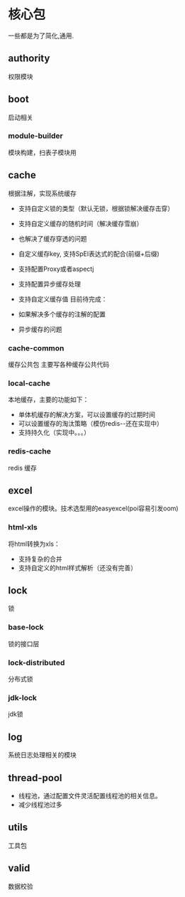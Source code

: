 # 核心包

一些都是为了简化,通用.

## authority

权限模块

## boot

启动相关

### module-builder

模块构建，扫表子模块用

## cache

根据注解，实现系统缓存

- 支持自定义锁的类型（默认无锁，根据锁解决缓存击穿）
- 支持自定义缓存的随机时间（解决缓存雪崩）
- 也解决了缓存穿透的问题
- 自定义缓存key, 支持SpEl表达式的配合(前缀+后缀)
- 支持配置Proxy或者aspectj
- 支持配置异步缓存处理
- 支持自定义缓存值
目前待完成：

- 如果解决多个缓存的注解的配置
- 异步缓存的问题


### cache-common

缓存公共包 主要写各种缓存公共代码

### local-cache

本地缓存，主要的功能如下：

- 单体机缓存的解决方案，可以设置缓存的过期时间
- 可以设置缓存的淘汰策略（模仿redis--还在实现中）
- 支持持久化（实现中。。。）

### redis-cache

redis 缓存

## excel

excel操作的模块。技术选型用的easyexcel(poi容易引发oom)

### html-xls

将html转换为xls：

- 支持复杂的合并
- 支持自定义的html样式解析（还没有完善）

## lock

锁

### base-lock

锁的接口层

### lock-distributed

分布式锁

### jdk-lock

jdk锁

## log

系统日志处理相关的模块

## thread-pool

- 线程池，通过配置文件灵活配置线程池的相关信息。
- 减少线程池过多

## utils

工具包

## valid

数据校验

